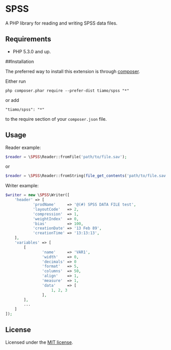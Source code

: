 SPSS
====
A PHP library for reading and writing SPSS data files.

## Requirements
* PHP 5.3.0 and up.

##Installation

The preferred way to install this extension is through [composer](http://getcomposer.org/download/).

Either run

```
php composer.phar require --prefer-dist tiamo/spss "*"
```

or add

```
"tiamo/spss": "*"
```

to the require section of your `composer.json` file.


Usage
-----

Reader example:
```php
$reader = \SPSS\Reader::fromFile('path/to/file.sav');
```
or
```php
$reader = \SPSS\Reader::fromString(file_get_contents('path/to/file.sav'));
```

Writer example:

```php
$writer = new \SPSS\Writer([
    'header' => [
            'prodName'     => '@(#) SPSS DATA FILE test',
            'layoutCode'   => 2,
            'compression'  => 1,
            'weightIndex'  => 0,
            'bias'         => 100,
            'creationDate' => '13 Feb 89',
            'creationTime' => '13:13:13',
    ],
    'variables' => [
        [
                'name'     => 'VAR1',
                'width'    => 0,
                'decimals' => 0
                'format'   => 5,
                'columns'  => 50,
                'align'    => 1,
                'measure'  => 1,
                'data'     => [
                    1, 2, 3
                ],
        ],
        ...
    ]
]);
```

## License
Licensed under the [MIT license](http://opensource.org/licenses/MIT).
